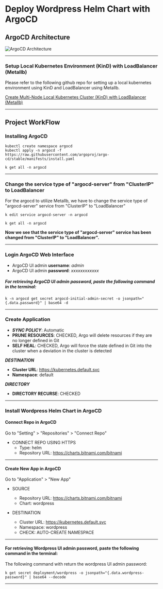 # Deploy Wordpress Helm Chart with ArgoCD

## ArgoCD Architecture

![ArgoCD Architecture](https://argo-cd.readthedocs.io/en/stable/assets/argocd_architecture.png)

---

### Setup Local Kubernetes Environment (KinD) with LoadBalancer (Metallb)

Please refer to the following github repo for setting up a local kubernetes environment using KinD and LoadBalancer using Metallb.

[Create Multi-Node Local Kubernetes Cluster (KinD) with LoadBalancer (Metallb)](https://github.com/NaumanMunir9/Create-Multi-Node-Local-Kubernetes-Cluster--KinD--with-LoadBalancer--Metallb-)

---

## Project WorkFlow

### Installing ArgoCD

```shell
kubectl create namespace argocd
kubectl apply -n argocd -f https://raw.githubusercontent.com/argoproj/argo-cd/stable/manifests/install.yaml
```

```shell
k get all -n argocd
```

---

### Change the service type of "argocd-server" from "ClusterIP" to LoadBalancer

For the argocd to utilize Metallb, we have to change the service type of "argocd-server" service from "ClusterIP" to "LoadBalancer"

```shell
k edit service argocd-server -n argocd
```

```shell
k get all -n argocd
```

**Now we see that the service type of "argocd-server" service has been changed from "ClusterIP" to "LoadBalancer".**

---

### Login ArgoCD Web Interface

- ArgoCD UI admin **username**: *admin*
- ArgoCD UI admin **password**: *xxxxxxxxxxxx*

##### For retrieving ArgoCD UI admin password, paste the following command in the terminal:

```shell
k -n argocd get secret argocd-initial-admin-secret -o jsonpath="{.data.password}" | base64 -d
```

---

### Create Application

- ***SYNC POLICY***: Automatic
- **PRUNE RESOURCES**: CHECKED, Argo will delete resources if they are no longer defined in Git
- **SELF HEAL**: CHECKED, Argo will force the state defined in Git into the cluster when a deviation in the cluster is detected

***DESTINATION***

- **Cluster URL**: https://kubernetes.default.svc
- **Namespace**: default

***DIRECTORY***

- **DIRECTORY RECURSE**: CHECKED

---

### Install Wordpress Helm Chart in ArgoCD

#### Connect Repo in ArgoCD

Go to "Setting" > "Repositories" > "Connect Repo"

- CONNECT REPO USING HTTPS
  - Type: helm
  - Repository URL: https://charts.bitnami.com/bitnami

---

#### Create New App in ArgoCD

Go to "Application" > "New App"

- SOURCE
  - Repository URL: https://charts.bitnami.com/bitnami
  - Chart: wordpress

- DESTINATION
  - Cluster URL: https://kubernetes.default.svc
  - Namespace: wordpress
  - CHECK: AUTO-CREATE NAMESPACE

---

#### For retrieving Wordpress UI admin password, paste the following command in the terminal:

The following command with return the wordpress UI admin password:

```shell
k get secret deployment/wordpress -o jsonpath="{.data.wordpress-password}" | base64 --decode
```

---
